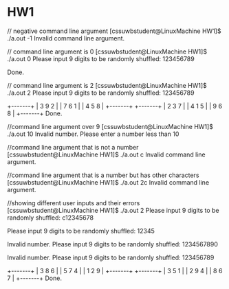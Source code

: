 # HW1


// negative command line argument
[cssuwbstudent@LinuxMachine HW1]$ ./a.out -1
Invalid command line argument.

// command line argument is 0
[cssuwbstudent@LinuxMachine HW1]$ ./a.out 0
Please input 9 digits to be randomly shuffled: 123456789

Done.

// command line argument is 2
[cssuwbstudent@LinuxMachine HW1]$ ./a.out 2
Please input 9 digits to be randomly shuffled: 123456789

+-------+
| 3 9 2 |
| 7 6 1 |
| 4 5 8 |
+-------+
+-------+
| 2 3 7 |
| 4 1 5 |
| 9 6 8 |
+-------+
Done.

//command line argument over 9
[cssuwbstudent@LinuxMachine HW1]$ ./a.out 10
Invalid number. Please enter a number less than 10

//command line argument that is not a number
[cssuwbstudent@LinuxMachine HW1]$ ./a.out c
Invalid command line argument.

//command line argument that is a number but has other characters
[cssuwbstudent@LinuxMachine HW1]$ ./a.out 2c
Invalid command line argument.

//showing different user inputs and their errors
[cssuwbstudent@LinuxMachine HW1]$ ./a.out 2
Please input 9 digits to be randomly shuffled: c12345678

Please input 9 digits to be randomly shuffled: 12345

Invalid number. Please input 9 digits to be randomly shuffled: 1234567890

Invalid number. Please input 9 digits to be randomly shuffled: 123456789

+-------+
| 3 8 6 |
| 5 7 4 |
| 1 2 9 |
+-------+
+-------+
| 3 5 1 |
| 2 9 4 |
| 8 6 7 |
+-------+
Done.